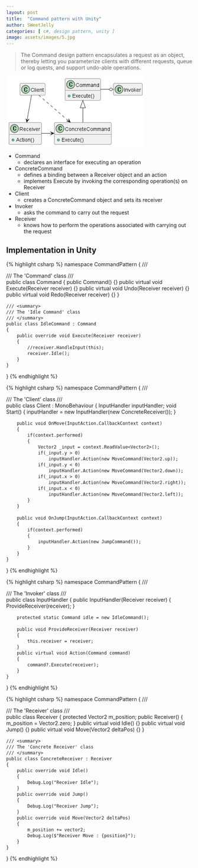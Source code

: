 ```yaml
---
layout: post
title:  "Command pattern with Unity"
author: SWeetJelly
categories: [ c#, design pattern, unity ]
image: assets/images/5.jpg
---
```


> The Command design pattern encapsulates a request as an object, thereby letting you parameterize clients with different requests, queue or log quests, and support undo-able operations.

![uml-command](/assets/images/uml-command.png)

- Command
  - declares an interface for executing an operation
- ConcreteCommand
  - defines a binding between a Receiver object and an action
  - implements Execute by invoking the corresponding operation(s) on Receiver
- Client
  - creates a ConcreteCommand object and sets its receiver
- Invoker
  - asks the command to carry out the request
- Receiver
  - knows how to perform the operations associated with carrying out the request

## Implementation in Unity

{% highlight csharp %}
namespace CommandPattern
{
    /// <summary>
    /// The 'Command' class
    /// </summary>
    public class Command
    {
        public Command()
        {}
        public virtual void Execute(Receiver receiver)
        {}
        public virtual void Undo(Receiver receiver)
        {}
        public virtual void Redo(Receiver receiver)
        {}
    }

    /// <summary>
    /// The 'Idle Command' class
    /// </summary>
    public class IdleCommand : Command
    {
        public override void Execute(Receiver receiver)
        {
            //receiver.HandleInput(this);
            receiver.Idle();
        }
    }
}
{% endhighlight %}

{% highlight csharp %}
namespace CommandPattern
{
    /// <summary>
    /// The 'Client' class
    /// </summary>
    public class Client : MonoBehaviour
    {
        InputHandler inputHandler;
        void Start()
        {
            inputHandler = new InputHandler(new ConcreteReceiver());
        }

        public void OnMove(InputAction.CallbackContext context)
        {
            if(context.performed)
            {
                Vector2 _input = context.ReadValue<Vector2>();
                if(_input.y > 0)
                    inputHandler.Action(new MoveCommand(Vector2.up));
                if(_input.y < 0)
                    inputHandler.Action(new MoveCommand(Vector2.down));
                if(_input.x > 0)
                    inputHandler.Action(new MoveCommand(Vector2.right));
                if(_input.x < 0)
                    inputHandler.Action(new MoveCommand(Vector2.left));
            }
        }

        public void OnJump(InputAction.CallbackContext context)
        {
            if(context.performed)
            {
                inputHandler.Action(new JumpCommand());
            }
        }
    }
}
{% endhighlight %}

{% highlight csharp %}
namespace CommandPattern
{
    /// <summary>
    /// The 'Invoker' class
    /// </summary>
    public class InputHandler
    {
        public InputHandler(Receiver receiver)
        {
            ProvideReceiver(receiver);
        }

        protected static Command idle = new IdleCommand();

        public void ProvideReceiver(Receiver receiver)
        {
            this.receiver = receiver;
        }
        public virtual void Action(Command command)
        {
            command?.Execute(receiver);
        }
    }
}
{% endhighlight %}

{% highlight csharp %}
namespace CommandPattern
{
    /// <summary>
    /// The 'Receiver' class
    /// </summary>
    public class Receiver
    {
        protected Vector2 m_position;
        public Receiver()
        {
            m_position = Vector2.zero;
        }
        public virtual void Idle()
        {}
        public virtual void Jump()
        {}
        public virtual void Move(Vector2 deltaPos)
        {}
    }

    /// <summary>
    /// The 'Concrete Receiver' class
    /// </summary>
    public class ConcreteReceiver : Receiver
    {
        public override void Idle()
        {
            Debug.Log("Receiver Idle");
        }
        public override void Jump()
        {
            Debug.Log("Receiver Jump");
        }
        public override void Move(Vector2 deltaPos)
        {
            m_position += vector2;
            Debug.Log($"Receiver Move : {position}");
        }
    }
}
{% endhighlight %}
